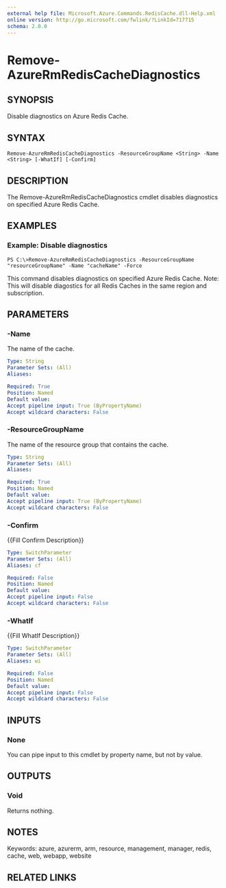 ```yaml
---
external help file: Microsoft.Azure.Commands.RedisCache.dll-Help.xml
online version: http://go.microsoft.com/fwlink/?LinkId=717715
schema: 2.0.0
---
```


# Remove-AzureRmRedisCacheDiagnostics
## SYNOPSIS
Disable diagnostics on Azure Redis Cache.

## SYNTAX

```
Remove-AzureRmRedisCacheDiagnostics -ResourceGroupName <String> -Name <String> [-WhatIf] [-Confirm]
```

## DESCRIPTION
The Remove-AzureRmRedisCacheDiagnostics cmdlet disables diagnostics on specified Azure Redis Cache.

## EXAMPLES

### Example: Disable diagnostics
```
PS C:\>Remove-AzureRmRedisCacheDiagnostics -ResourceGroupName "resourceGroupName" -Name "cacheName" -Force
```

This command disables diagnostics on specified Azure Redis Cache.
            Note: This will disable diagostics for all Redis Caches in the same region and subscription.

## PARAMETERS

### -Name
The name of the cache.

```yaml
Type: String
Parameter Sets: (All)
Aliases: 

Required: True
Position: Named
Default value: 
Accept pipeline input: True (ByPropertyName)
Accept wildcard characters: False
```

### -ResourceGroupName
The name of the resource group that contains the cache.

```yaml
Type: String
Parameter Sets: (All)
Aliases: 

Required: True
Position: Named
Default value: 
Accept pipeline input: True (ByPropertyName)
Accept wildcard characters: False
```

### -Confirm
{{Fill Confirm Description}}

```yaml
Type: SwitchParameter
Parameter Sets: (All)
Aliases: cf

Required: False
Position: Named
Default value: 
Accept pipeline input: False
Accept wildcard characters: False
```

### -WhatIf
{{Fill WhatIf Description}}

```yaml
Type: SwitchParameter
Parameter Sets: (All)
Aliases: wi

Required: False
Position: Named
Default value: 
Accept pipeline input: False
Accept wildcard characters: False
```

## INPUTS

### None
You can pipe input to this cmdlet by property name, but not by value.

## OUTPUTS

### Void
Returns nothing.

## NOTES
Keywords: azure, azurerm, arm, resource, management, manager, redis, cache, web, webapp, website

## RELATED LINKS

